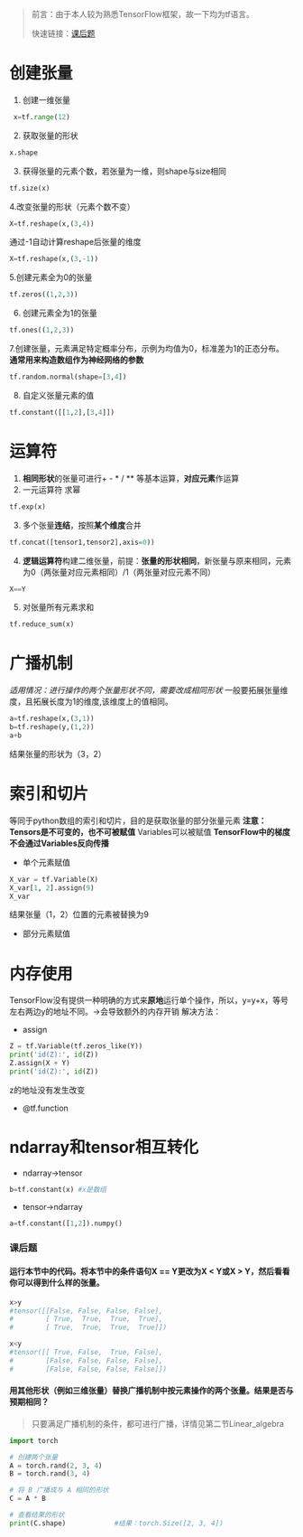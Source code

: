 > 前言：由于本人较为熟悉TensorFlow框架，故一下均为tf语言。
>
> 快速链接：[课后题](#课后题)
# 创建张量
1. 创建一维张量
```  py
 x=tf.range(12)
 ```
2. 获取张量的形状
``` py
x.shape
```
3. 获得张量的元素个数，若张量为一维，则shape与size相同
``` py
tf.size(x)
```
4.改变张量的形状（元素个数不变）
``` py
X=tf.reshape(x,(3,4))
```
通过-1自动计算reshape后张量的维度
``` py
X=tf.reshape(x,(3,-1))
```
5.创建元素全为0的张量
``` py
tf.zeros((1,2,3))
```
6. 创建元素全为1的张量
``` py
tf.ones((1,2,3))
```
7.创建张量，元素满足特定概率分布，示例为均值为0，标准差为1的正态分布。  **通常用来构造数组作为神经网络的参数**
``` py
tf.random.normal(shape=[3,4])
```
8. 自定义张量元素的值
``` py
tf.constant([[1,2],[3,4]])
```
# 运算符
1. **相同形状**的张量可进行+ - * / ** 等基本运算，**对应元素**作运算
2. 一元运算符 求幂
``` py
tf.exp(x)
```
3. 多个张量**连结**，按照**某个维度**合并
``` py
tf.concat([tensor1,tensor2],axis=0))
```
4. **逻辑运算符**构建二维张量，前提：**张量的形状相同**，新张量与原来相同，元素为0（两张量对应元素相同）/1（两张量对应元素不同）
``` py
X==Y
```
5. 对张量所有元素求和
``` py
tf.reduce_sum(x)
```

# 广播机制
*适用情况：进行操作的两个张量形状不同，需要改成相同形状* 一般要拓展张量维度，且拓展长度为1的维度,该维度上的值相同。
``` py
a=tf.reshape(x,(3,1))
b=tf.reshape(y,(1,2))
a+b
```
结果张量的形状为（3，2）

# 索引和切片
等同于python数组的索引和切片，目的是获取张量的部分张量元素
**注意：Tensors是不可变的，也不可被赋值**     Variables可以被赋值    **TensorFlow中的梯度不会通过Variables反向传播**
- 单个元素赋值
``` py
X_var = tf.Variable(X)
X_var[1, 2].assign(9)
X_var
```
结果张量（1，2）位置的元素被替换为9

- 部分元素赋值

# 内存使用
TensorFlow没有提供一种明确的方式来**原地**运行单个操作，所以，y=y+x，等号左右两边y的地址不同。->会导致额外的内存开销
解决方法：
- assign
``` py
Z = tf.Variable(tf.zeros_like(Y))
print('id(Z):', id(Z))
Z.assign(X + Y)
print('id(Z):', id(Z))

```
z的地址没有发生改变
- @tf.function

# ndarray和tensor相互转化
- ndarray->tensor
``` py
b=tf.constant(x) #x是数组
```
- tensor->ndarray
``` py
a=tf.constant([1,2]).numpy()
```

### 课后题

#### 运行本节中的代码。将本节中的条件语句X == Y更改为X < Y或X > Y，然后看看你可以得到什么样的张量。
``` py
x>y
#tensor([[False, False, False, False],
#        [ True,  True,  True,  True],
#        [ True,  True,  True,  True]])

x<y
#tensor([[ True, False,  True, False],
#        [False, False, False, False],
#        [False, False, False, False]])
```

#### 用其他形状（例如三维张量）替换广播机制中按元素操作的两个张量。结果是否与预期相同？
> 只要满足广播机制的条件，都可进行广播，详情见第二节Linear_algebra
``` py
import torch

# 创建两个张量
A = torch.rand(2, 3, 4)
B = torch.rand(3, 4)

# 将 B 广播成与 A 相同的形状
C = A * B

# 查看结果的形状
print(C.shape)            #结果：torch.Size([2, 3, 4])
``` 

